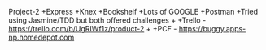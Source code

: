 Project-2
 +Express
 +Knex
 +Bookshelf
 +Lots of GOOGLE
 +Postman
 +Tried using Jasmine/TDD but both offered challenges
 +
 +Trello - https://trello.com/b/UgRIWf1z/product-2
 +
 +PCF - https://buggy.apps-np.homedepot.com 

